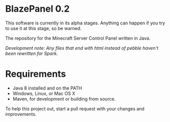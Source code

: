 # BlazePanel 0.2

This software is currently in its alpha stages. Anything can happen if you try to use it at this stage, so be warned.

The repository for the Minecraft Server Control Panel written in Java.

_Development note: Any files that end with html instead of pebble haven't been rewritten for Spark._

# Requirements
* Java 8 installed and on the PATH
* Windows, Linux, or Mac OS X
* Maven, for development or building from source.

To help this project out, start a pull request with your changes and improvements.
